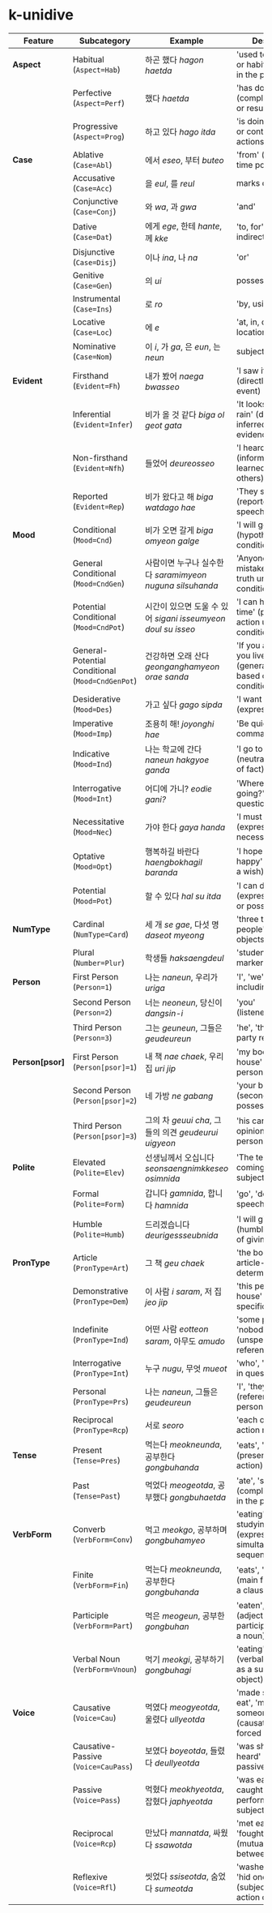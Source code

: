 # k-unidive

| **Feature** | **Subcategory** | **Example** | **Description** |
|------------|---------------|-------------|-----------------|
| **Aspect** | Habitual (`Aspect=Hab`) | 하곤 했다 *hagon haetda* | 'used to' (repeated or habitual actions in the past) |
|  | Perfective (`Aspect=Perf`) | 했다 *haetda* | 'has done' (completed actions or results) |
|  | Progressive (`Aspect=Prog`) | 하고 있다 *hago itda* | 'is doing' (ongoing or continuous actions) |
| **Case** | Ablative (`Case=Abl`) | 에서 *eseo*, 부터 *buteo* | 'from' (a place or time point) |
|  | Accusative (`Case=Acc`) | 을 *eul*, 를 *reul* | marks direct object |
|  | Conjunctive (`Case=Conj`) | 와 *wa*, 과 *gwa* | 'and' |
|  | Dative (`Case=Dat`) | 에게 *ege*, 한테 *hante*, 께 *kke* | 'to, for' (recipient or indirect object) |
|  | Disjunctive (`Case=Disj`) | 이나 *ina*, 나 *na* | 'or' |
|  | Genitive (`Case=Gen`) | 의 *ui* | possessive ('of', 's) |
|  | Instrumental (`Case=Ins`) | 로 *ro* | 'by, using, with' |
|  | Locative (`Case=Loc`) | 에 *e* | 'at, in, on' (a location) |
|  | Nominative (`Case=Nom`) | 이 *i*, 가 *ga*, 은 *eun*, 는 *neun* | subject marker |
| **Evident** | Firsthand (`Evident=Fh`) | 내가 봤어 *naega bwasseo* | 'I saw it myself' (directly witnessed event) |
|  | Inferential (`Evident=Infer`) | 비가 올 것 같다 *biga ol geot gata* | 'It looks like it will rain' (deduced or inferred from evidence) |
|  | Non-firsthand (`Evident=Nfh`) | 들었어 *deureosseo* | 'I heard about it' (information learned from others) |
|  | Reported (`Evident=Rep`) | 비가 왔다고 해 *biga watdago hae* | 'They say it rained' (reported or quoted speech) |
| **Mood** | Conditional (`Mood=Cnd`) | 비가 오면 갈게 *biga omyeon galge* | 'I will go if it rains' (hypothetical condition) |
|  | General Conditional (`Mood=CndGen`) | 사람이면 누구나 실수한다 *saramimyeon nuguna silsuhanda* | 'Anyone can make mistakes' (general truth under a condition) |
|  | Potential Conditional (`Mood=CndPot`) | 시간이 있으면 도울 수 있어 *sigani isseumyeon doul su isseo* | 'I can help if I have time' (potential action under a condition) |
|  | General-Potential Conditional (`Mood=CndGenPot`) | 건강하면 오래 산다 *geonganghamyeon orae sanda* | 'If you are healthy, you live long' (general possibility based on a condition) |
|  | Desiderative (`Mood=Des`) | 가고 싶다 *gago sipda* | 'I want to go' (expressing desire) |
|  | Imperative (`Mood=Imp`) | 조용히 해! *joyonghi hae* | 'Be quiet!' (giving a command) |
|  | Indicative (`Mood=Ind`) | 나는 학교에 간다 *naneun hakgyoe ganda* | 'I go to school' (neutral statement of fact) |
|  | Interrogative (`Mood=Int`) | 어디에 가니? *eodie gani?* | 'Where are you going?' (asking a question) |
|  | Necessitative (`Mood=Nec`) | 가야 한다 *gaya handa* | 'I must go' (expressing necessity) |
|  | Optative (`Mood=Opt`) | 행복하길 바란다 *haengbokhagil baranda* | 'I hope you will be happy' (expressing a wish) |
|  | Potential (`Mood=Pot`) | 할 수 있다 *hal su itda* | 'I can do it' (expressing ability or possibility) |
| **NumType** | Cardinal (`NumType=Card`) | 세 개 *se gae*, 다섯 명 *daseot myeong* | 'three things', 'five people' (counting objects or people) |
|  | Plural (`Number=Plur`) | 학생들 *haksaengdeul* | 'students' (plural marker) |
| **Person** | First Person (`Person=1`) | 나는 *naneun*, 우리가 *uriga* | 'I', 'we' (speaker including self) |
|  | Second Person (`Person=2`) | 너는 *neoneun*, 당신이 *dangsin-i* | 'you' (listener/addressee) |
|  | Third Person (`Person=3`) | 그는 *geuneun*, 그들은 *geudeureun* | 'he', 'they' (third party reference) |
| **Person[psor]** | First Person (`Person[psor]=1`) | 내 책 *nae chaek*, 우리 집 *uri jip* | 'my book', 'our house' (first-person possession) |
|  | Second Person (`Person[psor]=2`) | 네 가방 *ne gabang* | 'your bag' (second-person possession) |
|  | Third Person (`Person[psor]=3`) | 그의 차 *geuui cha*, 그들의 의견 *geudeurui uigyeon* | 'his car', 'their opinion' (third-person possession) |
| **Polite** | Elevated (`Polite=Elev`) | 선생님께서 오십니다 *seonsaengnimkkeseo osimnida* | 'The teacher is coming' (honorific subject marking) |
|  | Formal (`Polite=Form`) | 갑니다 *gamnida*, 합니다 *hamnida* | 'go', 'do' (formal speech level) |
|  | Humble (`Polite=Humb`) | 드리겠습니다 *deurigessseubnida* | 'I will give (to you)' (humble expression of giving) |
| **PronType** | Article (`PronType=Art`) | 그 책 *geu chaek* | 'the book' (definite article-like determiner) |
|  | Demonstrative (`PronType=Dem`) | 이 사람 *i saram*, 저 집 *jeo jip* | 'this person', 'that house' (indicating specific reference) |
|  | Indefinite (`PronType=Ind`) | 어떤 사람 *eotteon saram*, 아무도 *amudo* | 'some person', 'nobody' (unspecified reference) |
|  | Interrogative (`PronType=Int`) | 누구 *nugu*, 무엇 *mueot* | 'who', 'what' (used in questions) |
|  | Personal (`PronType=Prs`) | 나는 *naneun*, 그들은 *geudeureun* | 'I', 'they' (referencing persons) |
|  | Reciprocal (`PronType=Rcp`) | 서로 *seoro* | 'each other' (mutual action reference) |
| **Tense** | Present (`Tense=Pres`) | 먹는다 *meokneunda*, 공부한다 *gongbuhanda* | 'eats', 'studies' (present or habitual action) |
|  | Past (`Tense=Past`) | 먹었다 *meogeotda*, 공부했다 *gongbuhaetda* | 'ate', 'studied' (completed action in the past) |
| **VerbForm** | Converb (`VerbForm=Conv`) | 먹고 *meokgo*, 공부하며 *gongbuhamyeo* | 'eating', 'while studying' (expressing simultaneous or sequential actions) |
|  | Finite (`VerbForm=Fin`) | 먹는다 *meokneunda*, 공부한다 *gongbuhanda* | 'eats', 'studies' (main finite verb in a clause) |
|  | Participle (`VerbForm=Part`) | 먹은 *meogeun*, 공부한 *gongbuhan* | 'eaten', 'studied' (adjectival participle modifying a noun) |
|  | Verbal Noun (`VerbForm=Vnoun`) | 먹기 *meokgi*, 공부하기 *gongbuhagi* | 'eating', 'studying' (verbal noun used as a subject or object) |
| **Voice** | Causative (`Voice=Cau`) | 먹였다 *meogyeotda*, 울렸다 *ullyeotda* | 'made someone eat', 'made someone cry' (causative action forced by subject) |
|  | Causative-Passive (`Voice=CauPass`) | 보였다 *boyeotda*, 들렸다 *deullyeotda* | 'was shown', 'was heard' (causative-passive meaning) |
|  | Passive (`Voice=Pass`) | 먹혔다 *meokhyeotda*, 잡혔다 *japhyeotda* | 'was eaten', 'was caught' (action performed on the subject) |
|  | Reciprocal (`Voice=Rcp`) | 만났다 *mannatda*, 싸웠다 *ssawotda* | 'met each other', 'fought each other' (mutual action between subjects) |
|  | Reflexive (`Voice=Rfl`) | 씻었다 *ssiseotda*, 숨었다 *sumeotda* | 'washed oneself', 'hid oneself' (subject performs action on itself) |
